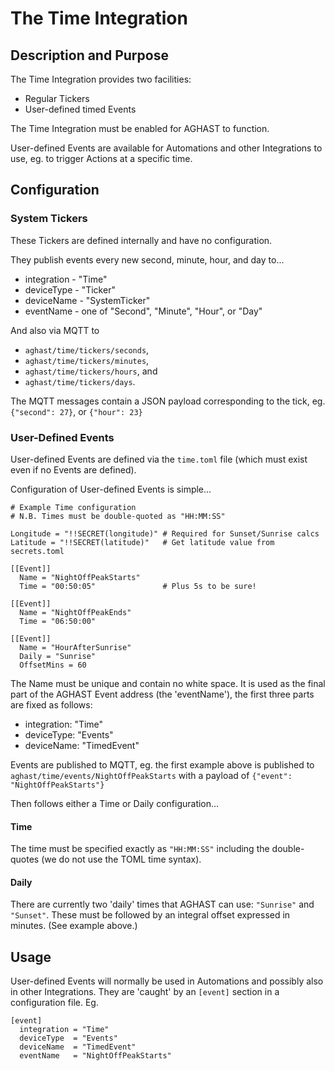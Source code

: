# The Time Integration
## Description and Purpose
The Time Integration provides two facilities:
 * Regular Tickers
 * User-defined timed Events

The Time Integration must be enabled for AGHAST to function.

User-defined Events are available for Automations and other Integrations to use, eg. to trigger Actions at a specific time.

## Configuration

### System Tickers
These Tickers are defined internally and have no configuration. 

They publish events every new second, minute, hour, and day to...
 * integration - "Time"
 * deviceType - "Ticker"
 * deviceName - "SystemTicker"
 * eventName - one of "Second", "Minute", "Hour", or "Day"
  
And also via MQTT to 
* `aghast/time/tickers/seconds`, 
* `aghast/time/tickers/minutes`, 
* `aghast/time/tickers/hours`, and
* `aghast/time/tickers/days`.

The MQTT messages contain a JSON payload corresponding to the tick, eg. `{"second": 27}`, or `{"hour": 23}`


### User-Defined Events
User-defined Events are defined via the `time.toml` file (which must exist even if no Events are defined).

Configuration of User-defined Events is simple...

```
# Example Time configuration
# N.B. Times must be double-quoted as "HH:MM:SS"

Longitude = "!!SECRET(longitude)" # Required for Sunset/Sunrise calcs
Latitude = "!!SECRET(latitude)"   # Get latitude value from secrets.toml

[[Event]]
  Name = "NightOffPeakStarts"
  Time = "00:50:05"               # Plus 5s to be sure!

[[Event]]
  Name = "NightOffPeakEnds"
  Time = "06:50:00"

[[Event]]
  Name = "HourAfterSunrise"
  Daily = "Sunrise"
  OffsetMins = 60
```

The Name must be unique and contain no white space.  It is used as the final part of the AGHAST Event address (the 'eventName'), the first three parts are fixed as follows:
 * integration: "Time"
 * deviceType: "Events"
 * deviceName: "TimedEvent"

Events are published to MQTT, eg. the first example above is published to `aghast/time/events/NightOffPeakStarts` 
with a payload of `{"event": "NightOffPeakStarts"}`

Then follows either a Time or Daily configuration...
#### Time  
The time must be specified exactly as `"HH:MM:SS"` including the double-quotes (we do not use the TOML time syntax).
#### Daily
There are currently two 'daily' times that AGHAST can use: `"Sunrise"` and `"Sunset"`. 
These must be followed by an integral offset expressed in minutes. (See example above.)

## Usage
User-defined Events will normally be used in Automations and possibly also in other Integrations.
They are 'caught' by an `[event]` section in a configuration file.
Eg.
```
[event]
  integration = "Time"
  deviceType  = "Events"
  deviceName  = "TimedEvent"
  eventName   = "NightOffPeakStarts"
```
